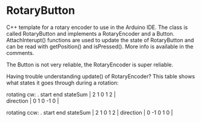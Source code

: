 # RotaryButton
C++ template for a rotary encoder to use in the Arduino IDE. The class is called RotaryButton and implements a RotaryEncoder and a Button. AttachInterupt() functions are used to update the state of RotaryButton and can be read with getPosition() and isPressed(). More info is available in the comments.

The Button is not very reliable, the RotaryEncoder is super reliable.

Having trouble understanding update() of RotaryEncoder? This table shows what states it goes through during a rotation:

rotating cw:
.        start              end
stateSum   |  2  1  0  1  2  |  
direction  |  0  1  0 -1  0  |  

rotating ccw:
.        start              end
stateSum   |  2  1  0  1  2  |
direction  |  0 -1  0  1  0  |
